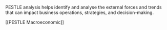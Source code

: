 PESTLE analysis helps identify and analyse the external forces and trends that can impact business operations, strategies, and decision-making.

[[PESTLE Macroeconomic]]

